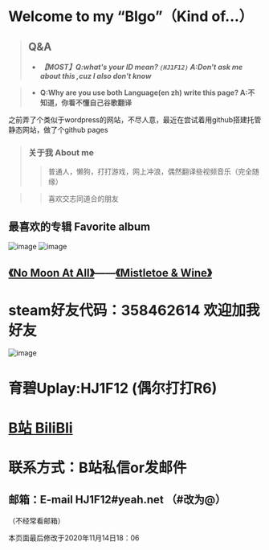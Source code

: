 
# Welcome to my “Blgo”（Kind of...）

> ## Q&A
> - ***【MOST】Q:what's your ID mean? `(HJ1F12)`   A:Don't ask me about this ,cuz I also don't know***

> - **Q:Why are you use both Language(en zh) write this page?   A:不知道，你看不懂自己谷歌翻译**

之前弄了个类似于wordpress的网站，不尽人意，最近在尝试着用github搭建托管静态网站，做了个github pages


> ### 关于我 About me
>> 普通人，懒狗，打打游戏，网上冲浪，偶然翻译些视频音乐（完全随缘）

>> 喜欢交志同道合的朋友


## 最喜欢的专辑 Favorite album

![image](https://HJ1F12.ml/images/nomoonatall2.jpg)  ![image](https://HJ1F12.ml/images/m&w2.jpg)

## [《No Moon At All》](https://open.spotify.com/album/6JCwWDKSo9MrGOou51jwxy?highlight=spotify:track:0Uv9fEYpUrgJj0chtaqJdv)——[《Mistletoe & Wine》](https://open.spotify.com/album/6JCwWDKSo9MrGOou51jwxy?highlight=spotify:track:0Uv9fEYpUrgJj0chtaqJdv)


# steam好友代码：358462614 欢迎加我好友
![image](https://HJ1F12.ml/images/steam.PNG)
# 育碧Uplay:HJ1F12 (偶尔打打R6)

# [B站 BiliBli](https://space.bilibili.com/95590648)
# 联系方式：B站私信or发邮件
## 邮箱：E-mail  HJ1F12#yeah.net （#改为@）
（不经常看邮箱）

本页面最后修改于2020年11月14日18：06

